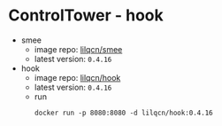 # ControlTower - hook
+ smee
  + image repo: [lilqcn/smee](https://hub.docker.com/repository/docker/lilqcn/smee)
  + latest version: `0.4.16`
+ hook
  + image repo: [lilqcn/hook](https://hub.docker.com/repository/docker/lilqcn/hook)
  + latest version: `0.4.16`
  + run
    ```shell
    docker run -p 8080:8080 -d lilqcn/hook:0.4.16
    ```